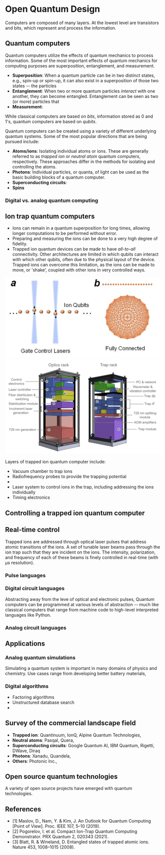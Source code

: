 # Open Quantum Design
Computers are composed of many layers. At the lowest level are transistors and bits, which represent and process the information. 


## Quantum computers
Quantum computers utilize the effects of quantum mechanics to process information. 
Some of the most important effects of quantum mechanics for computing purposes are superposition, entanglement, and measurement.

* **Superposition**: When a quantum particle can be in two distinct states, e.g., spin-up or spin-up, it can also exist in a superposition of those two states -- the particles 
* **Entanglement**: When two or more quantum particles *interact* with one another, they can become entangled. Entanglement can be seen as two (or more) particles that 
* **Measurement**:

While classical computers are based on *bits*, information stored as 0 and 1's, quantum computers are based on *qubits*. 


Quantum computers can be created using a variety of different underlying quantum systems. 
Some of the most popular directions that are being pursued include:
* **Atoms/ions**: Isolating individual atoms or ions. These are generally referred to as *trapped ion* or *neutral atom* quantum computers, respectively. These approaches differ in the methods for isolating and controlling the atoms. 
* **Photons**: Individual particles, or quanta, of light can be used as the basic building blocks of a quantum computer. 
* **Superconducting circuits**:
* **Spins**

### Digital vs. analog quantum computing



## Ion trap quantum computers
* Ions can remain in a quantum superposition for long times, allowing longer computations to be performed without error.
* Preparing and measuring the ions can be done to a very high degree of fidelity.
* Trapped ion quantum devices can be made to have *all-to-all* connectivity. Other architectures are limited in which qubits can interact with which other qubits, often due to the physical layout of the device. Trapped ions can overcome this limitation, as the ions can be made to move, or 'shake', coupled with other ions in very controlled ways. 

![trapped-ion](imgs/ion-trap-connected.png)
![trap-design](imgs/simplified-hardware-stack.png)

Layers of trapped ion quantum computer include:
* Vacuum chamber to trap ions
* Radiofrequency probes to provide the trapping potential
* 
* Laser system to control ions in the trap, including addressing the ions individually
* Timing electronics 


## Controlling a trapped ion quantum computer

## Real-time control
Trapped ions are addressed through optical laser pulses that address atomic transitions of the ions.
A set of tunable laser beams pass through the ion trap such that they are incident on the ions.
The intensity, polarization, and frequency of each of these beams is finely controlled in real-time (with μs resolution).

### Pulse languages


### Digital circuit languages
Abstracting away from the leve of optical and electronic pulses, 
Quantum computers can be programmed at various levels of abstraction -- much like classical computers that range from machine code to high-level interpreted languages like Python.


### Analog circuit languages



## Applications

### Analog quantum simulations
Simulating a quantum system is important in many domains of physics and chemistry.
Use cases range from developing better battery materials, 

### Digital algorithms
* Factoring algorithms
* Unstructured database search
* 

### 

## Survey of the commercial landscape field
* **Trapped ion**: Quantinuum, IonQ, Alpine Quantum Technologies, 
* **Neutral atoms**: Pasqal, Quera,
* **Superconducting circuits**: Google Quantum AI, IBM Quantum, Rigetti, DWave, Diraq
* **Photons**: Xanadu, Quandela, 
* **Others**: Photonic Inc., 

## Open source quantum technologies
A variety of open source projects have emerged with quantum technologies. 

## References
* [1] Maslov, D., Nam, Y. & Kim, J. An Outlook for Quantum Computing [Point of View]. Proc. IEEE 107, 5–10 (2019).
* [2] Pogorelov, I. et al. Compact Ion-Trap Quantum Computing Demonstrator. PRX Quantum 2, 020343 (2021).
* [3] Blatt, R. & Wineland, D. Entangled states of trapped atomic ions. Nature 453, 1008–1015 (2008).
